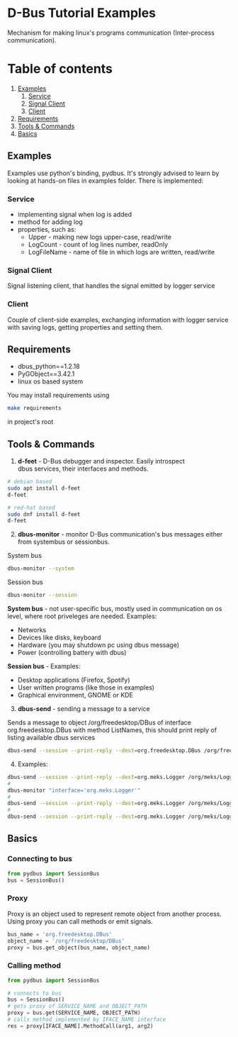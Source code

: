 # D-Bus Tutorial Examples
Mechanism for making linux's programs communication (Inter-process communication). 

# Table of contents
1. [Examples](#examples)
    1. [Service](#service)
    2. [Signal Client](#signal-client)
    3. [Client](#client)
2. [Requirements](#requirements)
3. [Tools & Commands](#tools--commands)
4. [Basics](#basics)

## Examples <a name='examples'></a>
Examples use python's binding, pydbus. It's strongly advised to learn 
by looking at hands-on files in examples folder. There is implemented:
### Service <a name="service"> </a>
- implementing signal when log is added
- method for adding log
- properties, such as:
    - Upper - making new logs upper-case, read/write
    - LogCount - count of log lines number, readOnly
    - LogFileName - name of file in which logs are written, read/write

### Signal Client <a name="signal-client"> </a>
Signal listening client, that handles
the signal emitted by logger service

### Client <a name="client"> </a>
Couple of client-side examples,
exchanging information with logger service
with saving logs, getting properties and 
setting them.

## Requirements <a name="requirements"> </a>
- dbus_python==1.2.18
- PyGObject==3.42.1
- linux os based system

You may install requirements using
```bash
make requirements
```
in project's root
## Tools & Commands <a name="tools--commands"> </a>
1. **d-feet** - D-Bus debugger and inspector. Easily introspect  
dbus services, their interfaces and methods.
```bash
# debian based
sudo apt install d-feet
d-feet
```
```bash
# red-hat based
sudo dnf install d-feet
d-feet
```
2. **dbus-monitor** - monitor D-Bus communication's bus messages either from
systembus or sessionbus.

System bus
```bash
dbus-monitor --system
```
Session bus
```bash
dbus-monitor --session
```
**System bus** - not user-specific bus, mostly used
in communication on os level, where root priveleges are needed. Examples:
- Networks
- Devices like disks, keyboard
- Hardware (you may shutdown pc using dbus message)
- Power (controlling battery with dbus)

**Session bus** -
Examples:
- Desktop applications (Firefox, Spotify)
- User written programs (like those in examples)
- Graphical environment, GNOME or KDE

3. **dbus-send** - sending a message to a service

Sends a message to object /org/freedesktop/DBus
of interface org.freedesktop.DBus with method ListNames, this should print reply of listing available dbus services
```bash
dbus-send --session --print-reply --dest=org.freedesktop.DBus /org/freedesktop/DBus org.freedesktop.DBus.ListNames
```

4. Examples:
```bash
dbus-send --session --print-reply --dest=org.meks.Logger /org/meks/Logger/1 org.meks.Logger.AddLog string:"asdf"
#
dbus-monitor "interface='org.meks.Logger'"
#
dbus-send --session --print-reply --dest=org.meks.Logger /org/meks/Logger/1 org.freedesktop.DBus.Properties.Set string:org.meks.Logger string:Upper variant:boolean:false
#
dbus-send --session --print-reply --dest=org.meks.Logger /org/meks/Logger/1 org.freedesktop.DBus.Introspectable.Introspect


```


## Basics <a name="basics"> </a>
### Connecting to bus

```python
from pydbus import SessionBus
bus = SessionBus()
```

### Proxy
Proxy is an object used to represent remote object from another process.
Using proxy you can call methods or emit signals.
```python
bus_name = 'org.freedesktop.DBus'
object_name = '/org/freedesktop/DBus'
proxy = bus.get_object(bus_name, object_name)
```

### Calling method

```python
from pydbus import SessionBus

# connects to bus
bus = SessionBus()
# gets proxy of SERVICE_NAME and OBJECT_PATH 
proxy = bus.get(SERVICE_NAME, OBJECT_PATH)
# calls method implemented by IFACE_NAME interface
res = proxy[IFACE_NAME].MethodCall(arg1, arg2)
```

